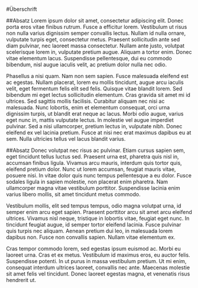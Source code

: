 #Überschrift

##Absatz
Lorem ipsum dolor sit amet, consectetur adipiscing elit. Donec porta eros vitae finibus rutrum. Fusce a efficitur lorem. Vestibulum ut risus non nulla varius dignissim semper convallis lectus. Nullam id nulla ornare, vulputate turpis eget, consectetur metus. Praesent sollicitudin ante sed diam pulvinar, nec laoreet massa consectetur. Nullam ante justo, volutpat scelerisque lorem in, vulputate pretium augue. Aliquam a tortor enim. Donec vitae elementum lacus. Suspendisse pellentesque, dui eu commodo bibendum, nisl augue iaculis velit, ac pretium dolor nulla nec odio.

Phasellus a nisi quam. Nam non sem sapien. Fusce malesuada eleifend est ac egestas. Nullam placerat, lorem eu mollis tincidunt, augue arcu iaculis velit, eget fermentum felis elit sed felis. Quisque vitae blandit lorem. Sed bibendum mi eget lectus sollicitudin elementum. Cras gravida sit amet mi id ultrices. Sed sagittis mollis facilisis. Curabitur aliquam nec nisi ac malesuada. Nunc lobortis, enim et elementum consequat, orci urna dignissim turpis, ut blandit erat neque ac lacus. Morbi odio augue, varius eget nunc in, mattis vulputate lectus. In molestie vel augue imperdiet pulvinar. Sed a nisi ullamcorper, pretium lectus in, vulputate nibh. Donec eleifend ex vel lacinia pretium. Fusce at nisi nec erat maximus dapibus eu at sem. Nulla ultricies tellus vel lacus blandit varius.

##Absatz
Donec volutpat nec risus ac pulvinar. Etiam cursus sapien sem, eget tincidunt tellus luctus sed. Praesent urna est, pharetra quis nisl in, accumsan finibus ligula. Vivamus arcu mauris, interdum quis tortor quis, eleifend pretium dolor. Nunc ut lorem accumsan, feugiat mauris vitae, posuere nisi. In vitae dolor quis nunc tempus pellentesque a eu dolor. Fusce sodales ligula in sapien molestie, non placerat enim pharetra. Nam ullamcorper magna vitae vestibulum porttitor. Suspendisse lacinia enim varius libero mollis, sit amet tincidunt metus commodo.

Vestibulum mollis, elit sed tempus tempus, odio magna volutpat urna, id semper enim arcu eget sapien. Praesent porttitor arcu sit amet arcu eleifend ultrices. Vivamus nisl neque, tristique in lobortis vitae, feugiat eget nunc. In tincidunt feugiat augue, id semper tortor eleifend lacinia. Fusce pulvinar quis turpis nec aliquam. Aenean pretium dui leo, in malesuada lorem dapibus non. Fusce non convallis sapien. Nullam vitae elementum ex.

Cras tempor commodo lorem, sed egestas ipsum euismod ac. Morbi eu laoreet urna. Cras et ex metus. Vestibulum id maximus eros, eu auctor felis. Suspendisse potenti. In ut purus in massa vestibulum pretium. Ut mi enim, consequat interdum ultrices laoreet, convallis nec ante. Maecenas molestie sit amet felis vel tincidunt. Donec laoreet egestas magna, et venenatis risus hendrerit ut.
